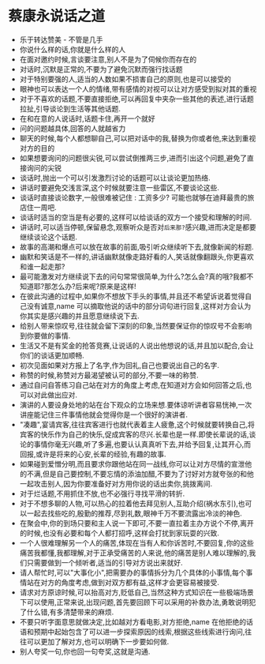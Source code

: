 # 蔡康永说话之道 

- 乐于转达赞美 - 不管是几手
- 你说什么样的话,你就是什么样的人
- 在面对邀约时候,言谈要注意,别人不是为了伺候你而存在的
- 对话时,沉默是正常的,不要为了避免沉默而强行找话题
- 对于特别要强的人,适当的人数如果不损害自己的原则,也是可以接受的
- 眼神也可以表达一个人的情绪,带有感情的对视可以让对方感受到拟对其的重视
- 对于不喜欢的话题,不要直接拒绝,可以再回复中夹杂一些其他的表述,进行话题拉扯,引导谈论到生活等其他话题.
- 在和在意的人说话时,话题卡住,再开一个就好
- 问的问题越具体,回答的人就越省力
- 聊天的时候,每个人都想聊自己,可以把对话中的我,替换为你或者他,来达到重视对方的目的
- 如果想要询问的问题很尖锐,可以尝试倒推两三步,进而引出这个问题,避免了直接询问的尖锐
- 谈话时,抛出一个可以引发激烈讨论的话题可以让谈论更加热络.
- 讲话时要避免交浅言深,这个时候就要注意一些雷区,不要谈论这些.
- 谈话时直接谈论数字,一般很难被记住 : 工资多少? 可能也就够在迪拜最贵的旅店住一周吧.
- 谈话时适当的空当是有必要的,这样可以给谈话的双方一个接受和理解的时间.
- 讲话时,可以适当停顿,保留悬念,观察听众是否对`后来那?`感兴趣,进而决定是都要继续谈论这个话题.
- 故事的高潮和爆点可以放在故事的前面,吸引听众继续听下去,就像新闻的标题.
- 幽默和笑话是不一样的,讲话幽默就像走路好看的人,笑话就像翻跟头,你更喜欢和谁一起走那?
- 最可能激发对方继续说下去的问句常常很简单,为什么?怎么会?真的哦?我都不知道耶?那怎么办?后来呢?原来是这样!
- 在彼此沟通的过程中,如果你不想放下手头的事情,并且还不希望诉说着觉得自己没有诚意,name 可以摘取他说的话中的部分词句进行回复,这样对方会认为你其实是感兴趣的并且愿意继续说下去.
- 给别人带来惊叹号,往往就会留下深刻的印象,当然要保证你的惊叹号不会影响到你要做的事情.
- 生活又不是有奖金的抢答竞赛,让说话的人说出他想说的话,并且加以配合,会让你们的谈话更加顺畅.
- 初次见面如果对方报上了名字,作为回礼,自己也要说出自己的名字.
- 称赞的时候,称赞对方最渴望被认可的部分,不要一味的称赞.
- 通过自问自答练习自己站在对方的角度上考虑,在知道对方会如何回答之后,也可以对此做出应对.
- 演讲的人要设身处地的站在台下观众的立场来想.要体谅听讲者容易恍神,一次讲座能记住三件事情他就会觉得你是一个很好的演讲者.
- "凑趣",宴请宾客,往往宾客进行也就代表着主人疲惫,这个时候就要转换自己,将宾客的快乐作为自己的快乐,促成宾客的尽兴.长辈也是一样.即使长辈说的话,谈论的事情你毫无兴趣,听了多遍,也要认认真真听下去,并给予回复,让其开心,而回报,或许是将来的心安,长辈的经验,有趣的故事.
- 如果碰到爱憎分明,而且要求你跟他站在同一战线,你可以让对方尽情的宣泄他的不满,但是自己要控制,不要忘情的添油加醋,不要为了讨好对方就夸张的和他一起攻击别人,因为你要准备好对方用你说的话出卖你,挑拨离间.
- 对于烂话题,不用抓住不放,也不必强行寻找平滑的转折.
- 对于不想多聊的人物,可以热心的拉着他去拜见别人,互助介绍(祸水东引),也可以一起去找些吃的,殷勤的推荐,尽到礼数,眼神千万不要流露出冷淡的神色.
- 在聚会中,你的到场只要和主人说一下即可,不要一直拉着主办方说个不停,离开的时候,也没有必要和每个人都打招呼,这样会打扰到家玩耍的兴致.
- 一个人很难理解另一个人的痛苦,体现在当有人和你诉苦时,不要回复,你的这些痛苦我都懂,我都理解,对于正承受痛苦的人来说,他的痛苦是别人难以理解的,我们只需要做到一个倾听者,适当的引导对方说出来就好.
- 请人帮忙时,可以"大事化小",把需要办的事情拆分为几个具体的小事情,每个事情站在对方的角度考虑,做到对双方都有益,这样才会更容易被接受.
- 请求对方原谅时候,可以抬高对方,贬低自己,当然这种方式知识在一些极端场景下可以使用,正常来说,出现问题,首先要回顾下可以采用的补救办法,勇敢说明犯了什么错,有多清楚带来的麻烦.
- 不要只听字面意思就做决定,比如越对方看电影,对方拒绝,name 在他拒绝的话语和预期中起始包含了可以进一步探索原因的线索,根据这些线索进行询问,往往可以更加了解对方,也可以明确下一步要如何做.
- 别人夸奖一句,你也回一句夸奖,这就是沟通.